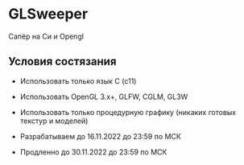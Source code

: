# GLSweeper
Сапёр на Си и Opengl 

## Условия состязания

- Использовать только язык C (c11)

- Использовать OpenGL 3.x+, GLFW, CGLM, GL3W

- Использовать только процедурную графику (никаких готовых текстур и моделей)

- Разрабатываем до 16.11.2022 до 23:59 по МСК

- Продленно до 30.11.2022 до 23:59 по МСК
